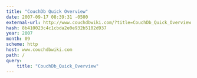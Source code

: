 ```yaml
---
title: "CouchDb Quick Overview"
date: 2007-09-17 08:39:31 -0500
external-url: http://www.couchdbwiki.com/?title=CouchDb_Quick_Overview
hash: 8b410023c4c1cbda2e0e932b5102d937
year: 2007
month: 09
scheme: http
host: www.couchdbwiki.com
path: /
query:
    title: "CouchDb_Quick_Overview"
---
```



